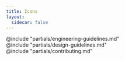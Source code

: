 ```yaml
---
title: Icons
layout:
  sidecar: false
---
```


<section id="section-library">
  <Doc::IconsList />
</section>

<section id="section-code" data-markdown="1">
  @include "partials/engineering-guidelines.md"
</section>

<section id="section-guidelines" data-markdown="1">
  @include "partials/design-guidelines.md"
</section>

<section id="section-contributing" data-markdown="1">
  @include "partials/contributing.md"
</section>
